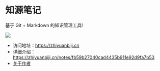 # 知源笔记

基于 Git + Markdown 的知识管理工具!

![](https://pic-gino-prod.oss-cn-qingdao.aliyuncs.com/henry/20230222175000039-wechatimg499.png)

- 访问地址：<https://zhiyuanbiji.cn>
- 详细介绍：<https://zhiyuanbiji.cn/notes/fb59b27040cad4435b911e92d9fa7b53>
- [关于作者](../../common/contact)
